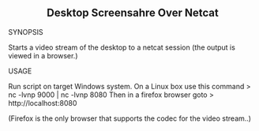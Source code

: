 
<h2 align="center"> Desktop Screensahre Over Netcat </h2>

SYNOPSIS

Starts a video stream of the desktop to a netcat session (the output is viewed in a browser.)

USAGE

Run script on target Windows system.
On a Linux box use this command > nc -lvnp 9000 | nc -lvnp 8080
Then in a firefox browser goto  > http://localhost:8080

(Firefox is the only browser that supports the codec for the video stream..)